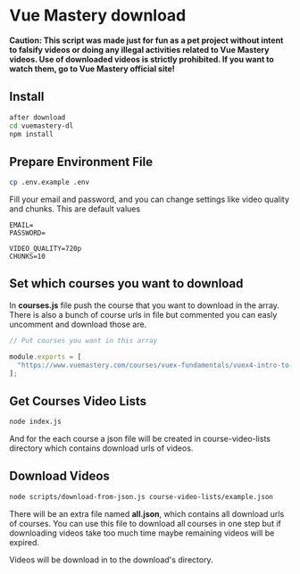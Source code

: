 # Vue Mastery download

**Caution: This script was made just for fun as a pet project without intent to falsify videos or doing any illegal activities related to Vue Mastery videos. Use of downloaded videos is strictly prohibited. If you want to watch them, go to Vue Mastery official site!**

## Install

```bash
after download
cd vuemastery-dl
npm install
```

## Prepare Environment File

```bash
cp .env.example .env
```

Fill your email and password, and you can change settings like video quality and chunks. This are default values

```
EMAIL=
PASSWORD=

VIDEO_QUALITY=720p
CHUNKS=10
```

## Set which courses you want to download

In **courses.js** file push the course that you want to download in the array. There is also a bunch of course urls in file but commented you can easly uncomment and download those are.

```js
// Put courses you want in this array

module.exports = [
  "https://www.vuemastery.com/courses/vuex-fundamentals/vuex4-intro-to-vuex",
];
```

## Get Courses Video Lists

```bash
node index.js
```

And for the each course a json file will be created in course-video-lists directory which contains download urls of videos.

## Download Videos

```bash
node scripts/download-from-json.js course-video-lists/example.json
```

There will be an extra file named **all.json**, which contains all download urls of courses. You can use this file to download all courses in one step but if downloading videos take too much time maybe remaining videos will be expired.

Videos will be download in to the download's directory.
